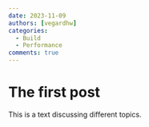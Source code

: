 ```yaml
---
date: 2023-11-09
authors: [vegardhw]
categories:
  - Build
  - Performance
comments: true
---
```


# The first post

This is a text discussing different topics.
